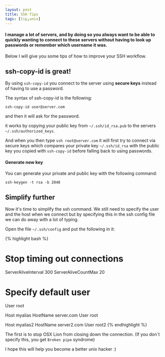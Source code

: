 ```yaml
---
layout: post
title: SSH Tips
tags: [tip,unix]
---
```

#### I manage a lot of servers, and by doing so you always want to be able to quickly wanting to connect to these servers without having to look up passwords or remember which username it was.
Below I will give you some tips of how to improve your SSH workflow.

## ssh-copy-id is great!
By using `ssh-copy-id` you connect to the server using **secure keys** instead of having to use a password.

The syntax of ssh-copy-id is the following:

	ssh-copy-id user@server.com

and then it will ask for the password.

it works by copying your public key from `~/.ssh/id_rsa.pub` to the servers `~/.ssh/authorized_keys`.

And when you then type `ssh root@server.com` it will first try to connect via secure keys which compares your private key `~/.ssh/id_rsa` with the public key you copied with `ssh-copy-id` before falling back to using passwords.

#### Generate new key
You can generate your private and public key with the following command:

	ssh-keygen -t rsa -b 2048

## Simplify further
Now it's time to simplify the ssh command. We still need to specify the user and the host when we connect but by specifying this in the ssh config file we can do away with a lot of typing.

Open the file `~/.ssh/config` and put the following in it:

{% highlight bash %}
# Stop timing out connections
ServerAliveInterval 300
ServerAliveCountMax 20

# Specify default user
User root

Host myalias
	HostName server.com
	User root

Host myalias2
	HostName server2.com
	User root2
{% endhighlight %}

The first is to stop OSX Lion from closing down the connection. (If you don´t specify this, you get `Broken pipe` syndrome)

I hope this will help you become a better unix hacker :)
